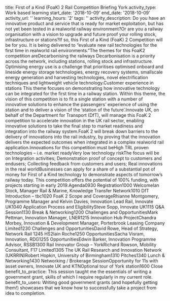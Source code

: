 title: First of a Kind (FoaK) 2 Rail Competition Briefing  York
activity_type: Work based learning
start_date: '2018-10-09'
end_date: '2018-10-09'
activity_url: ''
learning_hours: '2'
tags: ''
activity_description: Do you have an innovative product and service that is ready
  for market exploitation, but has not yet been tested in a realworld railway environment?Or
  are you a railway organisation with a vision to upgrade and future proof your rolling
  stock, infrastructure or stations?If so, this First of a Kind (FoaK) 2 Competition
  will be for you. It is being delivered to “evaluate new rail technologies for the
  first time in realworld rail environments.”The themes for this FoaK2 competition
  areDecarbonising the railways Decarbonisation is a priority across the network,
  including stations, rolling stock and infrastructure. Optimising energy use is a
  challenge that prioritises optimised onboard and lineside energy storage technologies,
  energy recovery systems, smallscale energy generation and harvesting technologies,
  novel electrification techniques and lightweight vehicle technology.Customer experience
  in stations This theme focuses on demonstrating how innovative technology can be
  integrated for the first time in a railway station. Within this theme, the vision
  of this competition is to fit a single station with a number of innovative solutions
  to enhance the passengers’ experience of using the station and to deliver a vision
  of the ‘station of the future’.Innovate UK, on behalf of the Department for Transport
  (DfT), will manage this FoaK 2 competition to accelerate innovation in the UK rail
  sector, enabling innovative solutions to take the final step to market readiness
  and integration into the railway system.FoaK 2 will break down barriers to the delivery
  of innovations into the rail industry, by proving that the innovation delivers the
  expected outcomes when integrated in a complex realworld rail application.Innovations
  for this competition must beHigh TRL proven technologies – i.e. market readyVery
  low technology riskThe focus will be on Integration activities; Demonstration proof
  of concept to customers and endusers; Collecting feedback from customers and users;
  Real innovations in the real worldBusinesses can apply for a share of a substantial
  pot of money for First of a Kind technology to demonstrate aspects of tomorrow’s
  railway today. This competition offers the potential of 100% funding, with projects
  starting in early 2019.Agenda0930 Registration1000 WelcomeIan Stock, Manager  Rail
  & Marine, Knowledge Transfer Network1010 DfT Introduction – tbc1020 FoaK 2 Scope
  and CoverageRhianne Montgomery, Programme Manager and Kelvin Davies, Innovation
  Lead  Rail, Innovate UK1040 Application Process and EligibilitySteve Sopp, Innovate
  UK1115 Q&A Session1130 Break & Networking1200 Challenges and OpportunitiesMark Pettman,
  Innovation Manager, LNER1215 Innovation Hub ProjectChandra Morbey, Innovation &
  Development Manager, Porterbrook Leasing Company Limited1230 Challenges and OpportunitiesDavid
  Rowe, Head of Strategy, Network Rail 1245 HS2Iain Roche1250 OpportunitiesSacha Visram,
  Innovation, RDG1255 OpportunitiesEdwin Barker, Innovation Programme Advisor, RSSB1300
  Rail Innovator Group – YorkRichard Rowson, Mobility Consultant, F17 Limited1305
  The UK Rail Research and Innovation Network (UKRRIN)Robert Hopkin, University of
  Birmingham1310 Pitches1340 Lunch & Networking1430 Networking / Brokerage SessionOpportunity
  for 11s with asset owners, Innovate UK and KTNOptional tour of York station1600
  Close
benefit_to_practice: This session taught me the essentials of writing a government
  grant, skills of which I require regularly in my current role.
benefit_to_users: Writing good government grants (and hopefully getting them!) showcases
  that we know how to successfully take a project from idea to completion.
